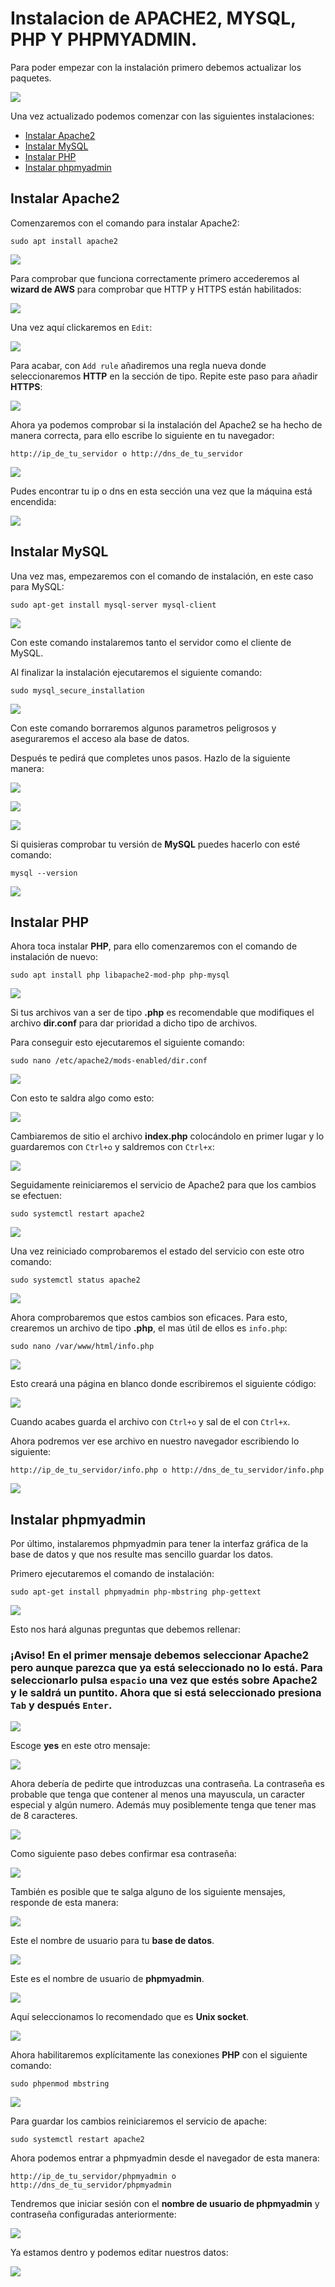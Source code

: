 # Instalacion de APACHE2, MYSQL, PHP Y PHPMYADMIN.
Para poder empezar con la instalación primero debemos actualizar los paquetes.

![](awsImages1/aws-update.png)

Una vez actualizado podemos comenzar con las siguientes instalaciones:

  - [Instalar Apache2](#instalar-apache2)
  - [Instalar MySQL](#instalar-mysql)
  - [Instalar PHP](#instalar-php)
  - [Instalar phpmyadmin](#instalar-phpmyadmin)

## Instalar Apache2

Comenzaremos con el comando para instalar Apache2:

    sudo apt install apache2
   
![](awsImages1/aws-instalar-apache2.png)

Para comprobar que funciona correctamente primero accederemos al **wizard de AWS** para comprobar que HTTP y HTTPS están habilitados:

![](awsImages1/aws-puertos-wizard.png)

Una vez aquí clickaremos en `Edit`:

![](awsImages1/aws-puertos-habilitados.png)

Para acabar, con `Add rule` añadiremos una regla nueva donde seleccionaremos **HTTP** en la sección de tipo. Repite este paso para añadir **HTTPS**:

![](awsImages1/aws-configurar-puertos.png)

Ahora ya podemos comprobar si la instalación del Apache2 se ha hecho de manera correcta, para ello escribe lo siguiente en tu navegador:

    http://ip_de_tu_servidor o http://dns_de_tu_servidor
    
![](awsImages1/aws-apache2-comprobacion.png)

Pudes encontrar tu ip o dns en esta sección una vez que la máquina está encendida:

![](awsImages1/aws-conexion.png)

## Instalar MySQL

Una vez mas, empezaremos con el comando de instalación, en este caso para MySQL:

    sudo apt-get install mysql-server mysql-client
    
![](awsImages1/aws-instalar-mysql.png)

Con este comando instalaremos tanto el servidor como el cliente de MySQL.

Al finalizar la instalación ejecutaremos el siguiente comando:

    sudo mysql_secure_installation
    
![](awsImages1/aws-mysql-secure.png)

Con este comando borraremos algunos parametros peligrosos y aseguraremos el acceso ala base de datos.

Después te pedirá que completes unos pasos. Hazlo de la siguiente manera:

![](awsImages1/aws-secure-password-condition.png)

![](awsImages1/aws-secure-permissions.png)

![](awsImages1/aws-secure-finish.png)

Si quisieras comprobar tu versión de **MySQL** puedes hacerlo con esté comando:

    mysql --version
    
![](awsImages1/aws-mysql-version.png)

## Instalar PHP

Ahora toca instalar **PHP**, para ello comenzaremos con el comando de instalación de nuevo:

    sudo apt install php libapache2-mod-php php-mysql

![](awsImages1/aws-instalar-php.png)

Si tus archivos van a ser de tipo **.php** es recomendable que modifiques el archivo **dir.conf** para dar prioridad a dicho tipo de archivos.

Para conseguir esto ejecutaremos el siguiente comando:

    sudo nano /etc/apache2/mods-enabled/dir.conf
    
![](awsImages1/aws-configurar-dirconf.png)

Con esto te saldra algo como esto:

![](awsImages1/aws-original-dirconf.png)

Cambiaremos de sitio el archivo **index.php** colocándolo en primer lugar y lo guardaremos con `Ctrl+o` y saldremos con `Ctrl+x`:

![](awsImages1/aws-edited-dirconf.png)

Seguidamente reiniciaremos el servicio de Apache2 para que los cambios se efectuen:

    sudo systemctl restart apache2

![](awsImages1/aws-restart-apache2.png)

Una vez reiniciado comprobaremos el estado del servicio con este otro comando:

    sudo systemctl status apache2

![](awsImages1/aws-apache2-status.png)

Ahora comprobaremos que estos cambios son eficaces. Para esto, crearemos un archivo de tipo **.php**, el mas útil de ellos es `info.php`:

    sudo nano /var/www/html/info.php
    
![](awsImages1/aws-infophp.png)
 
Esto creará una página en blanco donde escribiremos el siguiente código:
 
![](awsImages1/aws-edit-infophp.png)

Cuando acabes guarda el archivo con `Ctrl+o` y sal de el con `Ctrl+x`.

Ahora podremos ver ese archivo en nuestro navegador escribiendo lo siguiente:

    http://ip_de_tu_servidor/info.php o http://dns_de_tu_servidor/info.php

![](awsImages1/aws-infophp-comprobacion.png)

## Instalar phpmyadmin

Por último, instalaremos phpmyadmin para tener la interfaz gráfica de la base de datos y que nos resulte mas sencillo guardar los datos.

Primero ejecutaremos el comando de instalación:

    sudo apt-get install phpmyadmin php-mbstring php-gettext

![](awsImages1/aws-instalar-phpmyadmin.png)

Esto nos hará algunas preguntas que debemos rellenar:

### ¡Aviso! En el primer mensaje debemos seleccionar Apache2 pero aunque parezca que ya está seleccionado no lo está. Para seleccionarlo pulsa `espacio` una vez que estés sobre Apache2 y le saldrá un puntito. Ahora que si está seleccionado presiona `Tab` y después `Enter`.

![](awsImages1/aws-phpmyadmin-server.png)

Escoge **yes** en este otro mensaje:

![](awsImages1/aws-configurar-phpmyadmin.png)

Ahora debería de pedirte que introduzcas una contraseña. La contraseña es probable que tenga que contener al menos una mayuscula, un caracter especial y algún numero. Además muy posiblemente tenga que tener mas de 8 caracteres.

![](awsImages1/aws-phpmyadmin-password.png)

Como siguiente paso debes confirmar esa contraseña:

![](awsImages1/aws-phpmyadmin-password-confirmation.png)

También es posible que te salga alguno de los siguiente mensajes, responde de esta manera:

![](awsImages1/aws-phpmyadmin-username.png)

Este el nombre de usuario para tu **base de datos**.

![](awsImages1/aws-phpmyadmin-name.png)

Este es el nombre de usuario de **phpmyadmin**.

![](awsImages1/aws-phpmyadmin-username-set.png)

Aquí seleccionamos lo recomendado que es **Unix socket**.

![](awsImages1/aws-conexion-phpmyadmin.png)

Ahora habilitaremos explícitamente las conexiones **PHP** con el siguiente comando:

    sudo phpenmod mbstring

![](awsImages1/aws-phpmyadmin-mbstring.png)

Para guardar los cambios reiniciaremos el servicio de apache:

    sudo systemctl restart apache2
    
Ahora podemos entrar a phpmyadmin desde el navegador de esta manera:

    http://ip_de_tu_servidor/phpmyadmin o http://dns_de_tu_servidor/phpmyadmin
    
Tendremos que iniciar sesión con el **nombre de usuario de phpmyadmin** y contraseña configuradas anteriormente:

![](awsImages1/aws-phpmyadmin-inicio.png)

Ya estamos dentro y podemos editar nuestros datos:

![](awsImages1/aws-phpmyadmin-bbdd.png)
